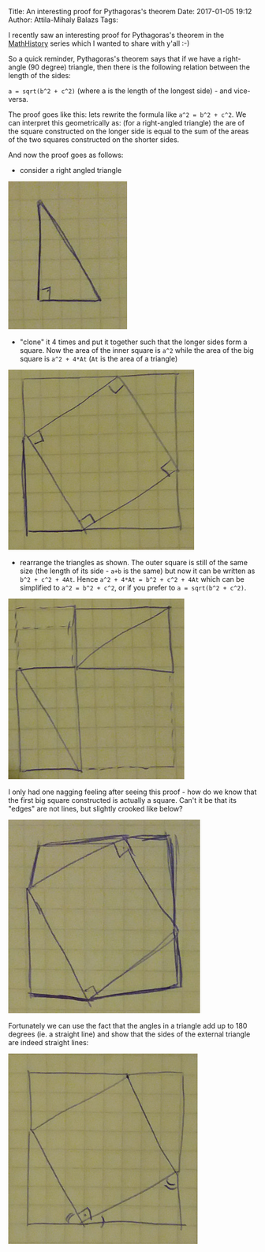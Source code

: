 Title: An interesting proof for Pythagoras's theorem
Date: 2017-01-05 19:12
Author: Attila-Mihaly Balazs
Tags:

I recently saw an interesting proof for Pythagoras's theorem in the [MathHistory](https://www.youtube.com/playlist?list=PL55C7C83781CF4316) series which I wanted to share with y'all :-)

So a quick reminder, Pythagoras's theorem says that if we have a right-angle (90 degree) triangle, then there is the following relation between the length of the sides:

`a = sqrt(b^2 + c^2)` (where a is the length of the longest side) - and vice-versa.

The proof goes like this: lets rewrite the formula like `a^2 = b^2 + c^2`. We can interpret this geometrically as: (for a right-angled triangle) the are of the square constructed on the longer side is equal to the sum of the areas of the two squares constructed on the shorter sides.

And now the proof goes as follows:

- consider a right angled triangle

![](/images/pythagoras-1.jpg)

- "clone" it 4 times and put it together such that the longer sides form a square. Now the area of the inner square is `a^2` while the area of the big square is `a^2 + 4*At` (`At` is the area of a triangle) 

![](/images/pythagoras-2.jpg)

- rearrange the triangles as shown. The outer square is still of the same size (the length of its side - `a+b` is the same) but now it can be written as `b^2 + c^2 + 4At`. Hence `a^2 + 4*At = b^2 + c^2 + 4At` which can be simplified to `a^2 = b^2 + c^2`, or if you prefer to `a = sqrt(b^2 + c^2)`.

![](/images/pythagoras-3.jpg)

I only had one nagging feeling after seeing this proof - how do we know that the first big square constructed is actually a square. Can't it be that its "edges" are not lines, but slightly crooked like below?

![](/images/pythagoras-4.jpg)

Fortunately we can use the fact that the angles in a triangle add up to 180 degrees (ie. a straight line) and show that the sides of the external triangle are indeed straight lines:

![](/images/pythagoras-5.jpg)

